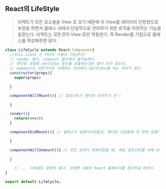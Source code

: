 ## React의 LifeStyle

>리액트가 모든 요소들을 View 로 갖기 때문에 이 View를 데이터의 단방향으로 보장을 하면서 클래스 내애서 단일적으로 관리하기 위한 로직을 마련하는 기능을 일컫는다.
>리액트는 모든것이 View 로만 작동한다. 즉 Render를 기점으로 클래스를 작성해주면 된다.

```jsx
class LifeCycle extends React.Component{
  //this.state 는 어디서 사용이 가능한가?
  // render 함수, unmount 함수에서 불가능하다. 
  // 랜더링 과정중 setState 함수를 호출하는것은 말이 되지 않는다.
  // unmount도 마찬가지로 삭제하는 과정에서 setState를 하는 의미가 없다.
  constructor(props){
    super(props)

  }

  componentWillMount(){ // 컴포넌트가 랜더링 되어지기 전 !
  
  }

  render(){
    return(<></>)
  }

  componentDidMount(){ // 클래스가 실행이되었을대, 랜더링 되었을때 딱 한번 실행!

  }

  componentWillUnmount(){ // 모든 로직이 완료되었을 때, 해당 컴포넌트를 삭제 or 초기화 할때.
    
  }

	// ... 이외에도 굉장히 많다. 자세한 내용은 React 홈페이지를 참조하길 바란다.
}

export default LifeCycle;
```
